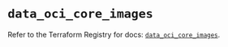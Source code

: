 # `data_oci_core_images`

Refer to the Terraform Registry for docs: [`data_oci_core_images`](https://registry.terraform.io/providers/oracle/oci/6.18.0/docs/data-sources/core_images).
